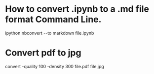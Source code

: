 
# How to convert .ipynb to a .md file format Command Line.

ipython nbconvert --to markdown file.ipynb

# Convert pdf to jpg

convert -quality 100 -density 300 file.pdf file.jpg
